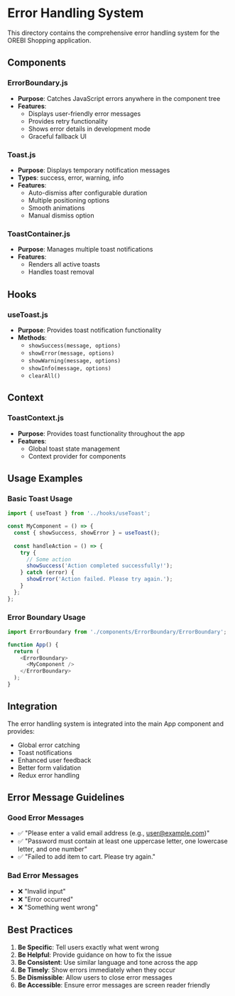 # Error Handling System

This directory contains the comprehensive error handling system for the OREBI Shopping application.

## Components

### ErrorBoundary.js
- **Purpose**: Catches JavaScript errors anywhere in the component tree
- **Features**:
  - Displays user-friendly error messages
  - Provides retry functionality
  - Shows error details in development mode
  - Graceful fallback UI

### Toast.js
- **Purpose**: Displays temporary notification messages
- **Types**: success, error, warning, info
- **Features**:
  - Auto-dismiss after configurable duration
  - Multiple positioning options
  - Smooth animations
  - Manual dismiss option

### ToastContainer.js
- **Purpose**: Manages multiple toast notifications
- **Features**:
  - Renders all active toasts
  - Handles toast removal

## Hooks

### useToast.js
- **Purpose**: Provides toast notification functionality
- **Methods**:
  - `showSuccess(message, options)`
  - `showError(message, options)`
  - `showWarning(message, options)`
  - `showInfo(message, options)`
  - `clearAll()`

## Context

### ToastContext.js
- **Purpose**: Provides toast functionality throughout the app
- **Features**:
  - Global toast state management
  - Context provider for components

## Usage Examples

### Basic Toast Usage
```javascript
import { useToast } from '../hooks/useToast';

const MyComponent = () => {
  const { showSuccess, showError } = useToast();
  
  const handleAction = () => {
    try {
      // Some action
      showSuccess('Action completed successfully!');
    } catch (error) {
      showError('Action failed. Please try again.');
    }
  };
};
```

### Error Boundary Usage
```javascript
import ErrorBoundary from './components/ErrorBoundary/ErrorBoundary';

function App() {
  return (
    <ErrorBoundary>
      <MyComponent />
    </ErrorBoundary>
  );
}
```

## Integration

The error handling system is integrated into the main App component and provides:
- Global error catching
- Toast notifications
- Enhanced user feedback
- Better form validation
- Redux error handling

## Error Message Guidelines

### Good Error Messages
- ✅ "Please enter a valid email address (e.g., user@example.com)"
- ✅ "Password must contain at least one uppercase letter, one lowercase letter, and one number"
- ✅ "Failed to add item to cart. Please try again."

### Bad Error Messages
- ❌ "Invalid input"
- ❌ "Error occurred"
- ❌ "Something went wrong"

## Best Practices

1. **Be Specific**: Tell users exactly what went wrong
2. **Be Helpful**: Provide guidance on how to fix the issue
3. **Be Consistent**: Use similar language and tone across the app
4. **Be Timely**: Show errors immediately when they occur
5. **Be Dismissible**: Allow users to close error messages
6. **Be Accessible**: Ensure error messages are screen reader friendly

